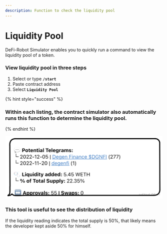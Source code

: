 ```yaml
---
description: Function to check the liquidity pool
---
```


# Liquidity Pool

DeFi-Robot Simulator enables you to quickly run a command to view the liquidity pool of a token.

### View liquidity pool in three steps

1. Select or type **`/start`**
2. Paste contract address
3. Select **`Liquidity Pool`**

{% hint style="success" %}
### Within each listing, the contract simulator also automatically runs this function to determine the liquidity pool.
{% endhint %}

<img src="../../../.gitbook/assets/file.drawing (2).svg" alt="" class="gitbook-drawing">

### **This tool is useful to see the distribution of liquidity**

If the liquidity reading indicates the total supply is 50%, that likely means the developer kept aside 50% for himself.
